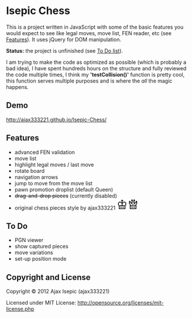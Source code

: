 Isepic Chess
================

This is a project written in JavaScript with some of the basic features you would expect to see like legal moves, move list, FEN reader, etc (see [Features](https://github.com/ajax333221/Isepic-Chess#features)). It uses jQuery for DOM manipulation.

**Status:** the project is unfinished (see [To Do list](https://github.com/ajax333221/Isepic-Chess#to-do)).

I am trying to make the code as optimized as possible (which is probably a bad idea), I have spent hundreds hours on the structure and fully reviewed the code multiple times, I think my **'testCollision()'** function is pretty cool, this function serves multiple purposes and is where the _all_ the magic happens.

Demo
-------------

http://ajax333221.github.io/Isepic-Chess/

Features
-------------

- advanced FEN validation
- move list
- highlight legal moves / last move
- rotate board
- navigation arrows
- jump to move from the move list
- pawn promotion droplist (default Queen)
- ~~drag-and-drop pieces~~ (currently disabled)
- original chess pieces style by ajax333221 ![White King](images/wk.png "white king")![White Queen](images/wq.png "white queen")

To Do
-------------

- PGN viewer
- show captured pieces
- move variations
- set-up position mode

Copyright and License
-------------

Copyright © 2012 Ajax Isepic (ajax333221)

Licensed under MIT License: http://opensource.org/licenses/mit-license.php
